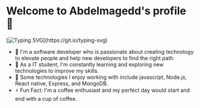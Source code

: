  # Welcome to Abdelmagedd's profile 👋

[![Typing SVG](https://readme-typing-svg.demolab.com/?center=true&lines=BackEnd+Developer;)](https://git.io/typing-svg)

- 🔭 I'm a software developer who is passionate about creating technology to elevate people and help new developers to find the right path
- 🌱 As a IT student, I'm constantly learning and exploring new technologies to improve my skills.
- 💬 Some technologies I enjoy working with include javascript, Node.js, React native, Express, and MongoDB.
- ⚡ Fun Fact: I'm a coffee enthusiast and my perfect day would start and end with a cup of coffee.



